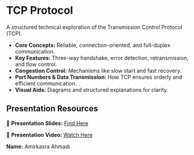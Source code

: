 # **TCP Protocol**  
A structured technical exploration of the Transmission Control Protocol (TCP).  

- **Core Concepts:** Reliable, connection-oriented, and full-duplex communication.  
- **Key Features:** Three-way handshake, error detection, retransmission, and flow control.  
- **Congestion Control:** Mechanisms like slow start and fast recovery.  
- **Port Numbers & Data Transmission:** How TCP ensures orderly and efficient communication.  
- **Visual Aids:** Diagrams and structured explanations for clarity.  

## **Presentation Resources**  
📑 **Presentation Slides:** [Find Here](https://github.com/Sharif-University-ICD/Presentations/blob/main/TCP/Slides/TCP-Amirkasra.pdf)

🎥 **Presentation Video:** [Watch Here](https://drive.google.com/file/d/19X_9QnLulth8O6WRu4mRzx1KvMqxI2Ya/view?usp=share_link)  

**Name:** Amirkasra Ahmadi  
